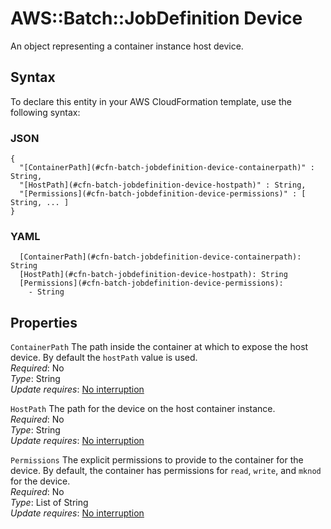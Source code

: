 # AWS::Batch::JobDefinition Device<a name="aws-properties-batch-jobdefinition-device"></a>

An object representing a container instance host device\.

## Syntax<a name="aws-properties-batch-jobdefinition-device-syntax"></a>

To declare this entity in your AWS CloudFormation template, use the following syntax:

### JSON<a name="aws-properties-batch-jobdefinition-device-syntax.json"></a>

```
{
  "[ContainerPath](#cfn-batch-jobdefinition-device-containerpath)" : String,
  "[HostPath](#cfn-batch-jobdefinition-device-hostpath)" : String,
  "[Permissions](#cfn-batch-jobdefinition-device-permissions)" : [ String, ... ]
}
```

### YAML<a name="aws-properties-batch-jobdefinition-device-syntax.yaml"></a>

```
  [ContainerPath](#cfn-batch-jobdefinition-device-containerpath): String
  [HostPath](#cfn-batch-jobdefinition-device-hostpath): String
  [Permissions](#cfn-batch-jobdefinition-device-permissions): 
    - String
```

## Properties<a name="aws-properties-batch-jobdefinition-device-properties"></a>

`ContainerPath`  <a name="cfn-batch-jobdefinition-device-containerpath"></a>
The path inside the container at which to expose the host device\. By default the `hostPath` value is used\.  
*Required*: No  
*Type*: String  
*Update requires*: [No interruption](https://docs.aws.amazon.com/AWSCloudFormation/latest/UserGuide/using-cfn-updating-stacks-update-behaviors.html#update-no-interrupt)

`HostPath`  <a name="cfn-batch-jobdefinition-device-hostpath"></a>
The path for the device on the host container instance\.  
*Required*: No  
*Type*: String  
*Update requires*: [No interruption](https://docs.aws.amazon.com/AWSCloudFormation/latest/UserGuide/using-cfn-updating-stacks-update-behaviors.html#update-no-interrupt)

`Permissions`  <a name="cfn-batch-jobdefinition-device-permissions"></a>
The explicit permissions to provide to the container for the device\. By default, the container has permissions for `read`, `write`, and `mknod` for the device\.  
*Required*: No  
*Type*: List of String  
*Update requires*: [No interruption](https://docs.aws.amazon.com/AWSCloudFormation/latest/UserGuide/using-cfn-updating-stacks-update-behaviors.html#update-no-interrupt)